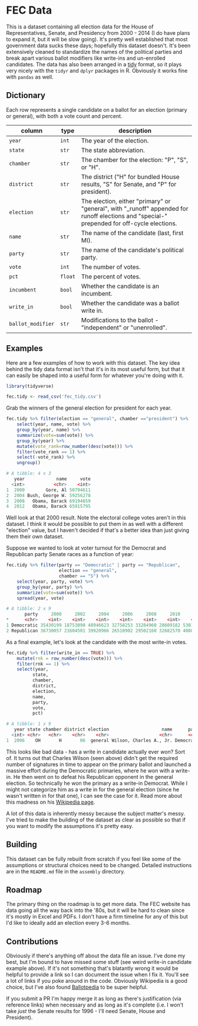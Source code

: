 # FEC Data

This is a dataset containing all election data for the House of Representatives, Senate, and Presidency from 2000 - 2014 (I do have plans to expand it, but it will be slow going).
It's pretty well established that most government data sucks these days; hopefully this dataset doesn't.
It's been extensively cleaned to standardize the names of the political parties and break apart various ballot modifiers like write-ins and un-enrolled candidates.
The data has also been arranged in a [tidy](http://vita.had.co.nz/papers/tidy-data.pdf) format, so it plays very nicely with the `tidyr` and `dplyr` packages in R.
Obviously it works fine with `pandas` as well.

## Dictionary
Each row represents a single candidate on a ballot for an election (primary or general), with both a vote count and percent.

| column            | type    | description                                                                                                                                 |
|-------------------|---------|---------------------------------------------------------------------------------------------------------------------------------------------|
| `year`            | `int`   | The year of the election.                                                                                                                   |
| `state`           | `str`   | The state abbreviation.                                                                                                                     |
| `chamber`         | `str`   | The chamber for the election: "P", "S", or "H".                                                                                             |
| `district`        | `str`   | The district ("H" for bundled House results, "S" for Senate, and "P" for president).                                                        |
| `election`        | `str`   | The election, either "primary" or "general", with "_runoff" appended for runoff elections and "special-" prepended for off-cycle elections. |
| `name`            | `str`   | The name of the candidate (last, first MI).                                                                                                 |
| `party`           | `str`   | The name of the candidate's political party.                                                                                                |
| `vote`            | `int`   | The number of votes.                                                                                                                        |
| `pct`             | `float` | The percent of votes.                                                                                                                       |
| `incumbent`       | `bool`  | Whether the candidate is an incumbent.                                                                                                      |
| `write_in`        | `bool`  | Whether the candidate was a ballot write in.                                                                                                |
| `ballot_modifier` | `str`   | Modifications to the ballot - "independent" or "unenrolled".                                                                                |

## Examples

Here are a few examples of how to work with this dataset.
The key idea behind the tidy data format isn't that it's in its most useful form, but that it can easily be shaped into a useful form for whatever you're doing with it.

```r
library(tidyverse)

fec.tidy <- read_csv('fec_tidy.csv')
```

Grab the winners of the general election for president for each year.

```r
fec.tidy %>% filter(election == "general", chamber =="president") %>%
    select(year, name, vote) %>%
    group_by(year, name) %>%
    summarize(vote=sum(vote)) %>%
    group_by(year) %>%
    mutate(vote_rank=row_number(desc(vote))) %>%
    filter(vote_rank == 1) %>% 
    select(-vote_rank) %>%
    ungroup()

# A tibble: 4 x 3
   year            name     vote
  <int>           <chr>    <int>
1  2000        Gore, Al 50794611
2  2004 Bush, George W. 59256278
3  2008   Obama, Barack 69194659
4  2012   Obama, Barack 65915795
```

Well look at that 2000 result.
Note the electoral college votes aren't in this dataset.
I think it would be possible to put them in as well with a different "election" value, but I haven't decided if that's a better idea than just giving them their own dataset.

Suppose we wanted to look at voter turnout for the Democrat and Republican party Senate races as a function of year:

```r
fec.tidy %>% filter(party == "Democratic" | party == "Republican", 
                    election == "general", 
                    chamber == "S") %>% 
    select(year, party, vote) %>% 
    group_by(year, party) %>% 
    summarize(vote=sum(vote)) %>% 
    spread(year, vote)

# A tibble: 2 x 9
       party     2000     2002     2004     2006     2008     2010     2012     2014
*      <chr>    <int>    <int>    <int>    <int>    <int>    <int>    <int>    <int>
1 Democratic 35430199 18753090 48946623 32758253 33284960 28609182 53013636 18307110
2 Republican 36730057 21604501 39920966 26510902 29502160 32682570 40889718 22489292
```

As a final example, let's look at the candidate with the most write-in votes.

```r
fec.tidy %>% filter(write_in == TRUE) %>% 
    mutate(rnk = row_number(desc(vote))) %>% 
    filter(rnk == 1) %>% 
    select(year, 
          state, 
          chamber, 
          district, 
          election, 
          name, 
          party, 
          vote, 
          pct)

# A tibble: 1 x 9
   year state chamber district election                    name      party   vote      pct
  <int> <chr>   <chr>    <chr>    <chr>                   <chr>      <chr>  <int>    <dbl>
1  2006    OH       H       06  general Wilson, Charles A., Jr. Democratic 135628 62.07913
```

This looks like bad data - has a write in candidate actually ever _won_?
Sort of.
It turns out that Charles Wilson (seen above) didn't get the required number of signatures in time to appear on the primary ballot and launched a massive effort during the Democratic primaries, where he won with a write-in.
He then went on to defeat his Republican opponent in the general election.
So technically he won the primary as a write-in Democrat.
While I might not categorize him as a write in for the general election (since he wasn't written in for that one), I can see the case for it.
Read more about this madness on his [Wikipedia page](https://en.wikipedia.org/wiki/Charlie_Wilson_(Ohio_politician)).

A lot of this data is inherently messy because the subject matter's messy.
I've tried to make the building of the dataset as clear as possible so that if you want to modify the assumptions it's pretty easy.

## Building

This dataset can be fully rebuilt from scratch if you feel like some of the assumptions or structural choices need to be changed.
Detailed instructions are in the `README.md` file in the `assembly` directory.

## Roadmap

The primary thing on the roadmap is to get more data.
The FEC website has data going all the way back into the '80s, but it will be hard to clean since it's mostly in Excel and PDFs.
I don't have a firm timeline for any of this but I'd like to ideally add an election every 3-6 months.

## Contributions

Obviously if there's anything off about the data file an issue.
I've done my best, but I'm bound to have missed some stuff (see weird write-in candidate example above).
If it's not something that's blatantly wrong it would be helpful to provide a link so I can document the issue when I fix it.
You'll see a lot of links if you poke around in the code.
Obviously Wikipedia is a good choice, but I've also found [Ballotpedia](https://ballotpedia.org/Main_Page) to be super helpful.

If you submit a PR I'm happy merge it as long as there's justification (via reference links) when necessary and as long as it's complete (i.e. I won't take _just_ the Senate results for 1996 - I'll need Senate, House and President).
